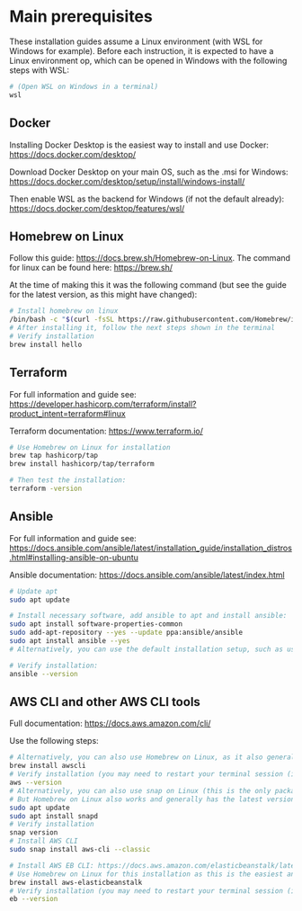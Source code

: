 # Main prerequisites
These installation guides assume a Linux environment (with WSL for Windows for example). Before each instruction, it is expected to have a Linux environment op, which can be opened in Windows with the following steps with WSL:
```sh
# (Open WSL on Windows in a terminal)
wsl 
```

## Docker 
Installing Docker Desktop is the easiest way to install and use Docker: https://docs.docker.com/desktop/

Download Docker Desktop on your main OS, such as the .msi for Windows: https://docs.docker.com/desktop/setup/install/windows-install/

Then enable WSL as the backend for Windows (if not the default already): https://docs.docker.com/desktop/features/wsl/


## Homebrew on Linux
Follow this guide: https://docs.brew.sh/Homebrew-on-Linux. The command for linux can be found here: https://brew.sh/

At the time of making this it was the following command (but see the guide for the latest version, as this might have changed):
```sh
# Install homebrew on linux
/bin/bash -c "$(curl -fsSL https://raw.githubusercontent.com/Homebrew/install/HEAD/install.sh)"
# After installing it, follow the next steps shown in the terminal
# Verify installation 
brew install hello
```

## Terraform
For full information and guide see: https://developer.hashicorp.com/terraform/install?product_intent=terraform#linux 

Terraform documentation: https://www.terraform.io/

```sh
# Use Homebrew on Linux for installation
brew tap hashicorp/tap
brew install hashicorp/tap/terraform

# Then test the installation:
terraform -version
``` 

## Ansible
For full information and guide see: https://docs.ansible.com/ansible/latest/installation_guide/installation_distros.html#installing-ansible-on-ubuntu 

Ansible documentation: https://docs.ansible.com/ansible/latest/index.html

```sh
# Update apt
sudo apt update

# Install necessary software, add ansible to apt and install ansible:
sudo apt install software-properties-common
sudo add-apt-repository --yes --update ppa:ansible/ansible
sudo apt install ansible --yes
# Alternatively, you can use the default installation setup, such as using pip or pipx: https://docs.ansible.com/ansible/latest/installation_guide/intro_installation.html

# Verify installation:
ansible --version
```


## AWS CLI and other AWS CLI tools
Full documentation: https://docs.aws.amazon.com/cli/

Use the following steps:
```sh
# Alternatively, you can also use Homebrew on Linux, as it also generally supports the latest version: https://formulae.brew.sh/formula/awscli
brew install awscli
# Verify installation (you may need to restart your terminal session (i.e. close and open a new one) before it works)
aws --version
# Alternatively, you can also use snap on Linux (this is the only package manager AWS officially guarentees the latest version)
# But Homebrew on Linux also works and generally has the latest version!
sudo apt update
sudo apt install snapd
# Verify installation
snap version
# Install AWS CLI
sudo snap install aws-cli --classic

# Install AWS EB CLI: https://docs.aws.amazon.com/elasticbeanstalk/latest/dg/eb-cli3.html
# Use Homebrew on Linux for this installation as this is the easiest and best setup I found: https://formulae.brew.sh/formula/aws-elasticbeanstalk
brew install aws-elasticbeanstalk
# Verify installation (you may need to restart your terminal session (i.e. close and open a new one) before it works)
eb --version
```